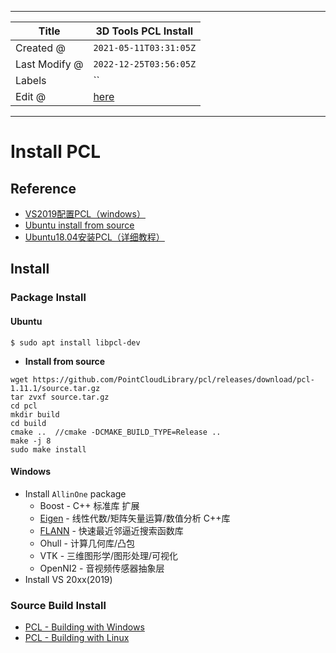 -----

| Title         | 3D Tools PCL Install                                  |
| ------------- | ----------------------------------------------------- |
| Created @     | `2021-05-11T03:31:05Z`                                |
| Last Modify @ | `2022-12-25T03:56:05Z`                                |
| Labels        | \`\`                                                  |
| Edit @        | [here](https://github.com/junxnone/aiwiki/issues/337) |

-----

# Install PCL

## Reference

  - [VS2019配置PCL（windows）](https://blog.csdn.net/y18771025420/article/details/110517524)
  - [Ubuntu install from
    source](https://pcl.readthedocs.io/projects/tutorials/en/latest/compiling_pcl_posix.html#compiling-pcl-posix)
  - [Ubuntu18.04安装PCL（详细教程）](https://blog.csdn.net/RNG_uzi_/article/details/106599317)

## Install

### Package Install

#### Ubuntu

    $ sudo apt install libpcl-dev

  - **Install from source**

<!-- end list -->

    wget https://github.com/PointCloudLibrary/pcl/releases/download/pcl-1.11.1/source.tar.gz
    tar zvxf source.tar.gz
    cd pcl
    mkdir build
    cd build
    cmake ..  //cmake -DCMAKE_BUILD_TYPE=Release ..
    make -j 8
    sudo make install

#### Windows

  - Install `AllinOne` package
      - Boost - C++ 标准库 扩展
      - [Eigen](junxnone/aiwiki#303) - 线性代数/矩阵矢量运算/数值分析 C++库
      - [FLANN](https://github.com/junxnone/tech-io/issues/991) -
        快速最近邻逼近搜索函数库
      - Ohull - 计算几何库/凸包
      - VTK - 三维图形学/图形处理/可视化
      - OpenNI2 - 音视频传感器抽象层
  - Install VS 20xx(2019)

### Source Build Install

  - [PCL - Building with
    Windows](https://github.com/junxnone/tech-io/issues/984)
  - [PCL - Building with
    Linux](https://github.com/junxnone/tech-io/issues/994)
